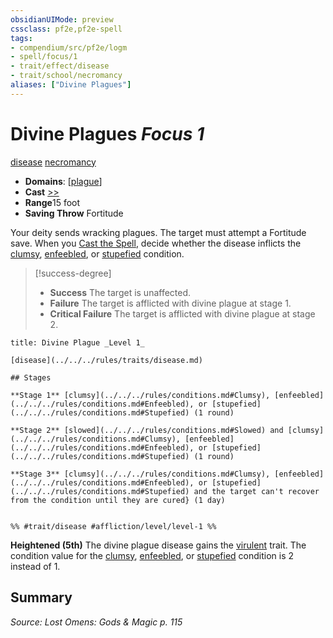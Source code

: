 ```yaml
---
obsidianUIMode: preview
cssclass: pf2e,pf2e-spell
tags:
- compendium/src/pf2e/logm
- spell/focus/1
- trait/effect/disease
- trait/school/necromancy
aliases: ["Divine Plagues"]
---
```

# Divine Plagues *Focus 1*   
[disease](rules/traits/disease.md)  [necromancy](necromancy.md)  

- **Domains**: [[plague](../domains.md#Plague)]
- **Cast** [>>](chapter-9-playing-the-game.md#Actions "Two-Action") 
- **Range**15 foot
- **Saving Throw** Fortitude

Your deity sends wracking plagues. The target must attempt a Fortitude save. When you [Cast the Spell](cast-a-spell.md), decide whether the disease inflicts the [clumsy](conditions.md#Clumsy), [enfeebled](conditions.md#Enfeebled), or [stupefied](conditions.md#Stupefied) condition.

> [!success-degree] 
> - **Success** The target is unaffected.
> - **Failure** The target is afflicted with divine plague at stage 1.
> - **Critical Failure** The target is afflicted with divine plague at stage 2.

```ad-inline-affliction
title: Divine Plague _Level 1_

[disease](../../../rules/traits/disease.md)  

## Stages

**Stage 1** [clumsy](../../../rules/conditions.md#Clumsy), [enfeebled](../../../rules/conditions.md#Enfeebled), or [stupefied](../../../rules/conditions.md#Stupefied) (1 round)

**Stage 2** [slowed](../../../rules/conditions.md#Slowed) and [clumsy](../../../rules/conditions.md#Clumsy), [enfeebled](../../../rules/conditions.md#Enfeebled), or [stupefied](../../../rules/conditions.md#Stupefied) (1 round)

**Stage 3** [clumsy](../../../rules/conditions.md#Clumsy), [enfeebled](../../../rules/conditions.md#Enfeebled), or [stupefied](../../../rules/conditions.md#Stupefied) and the target can't recover from the condition until they are cured} (1 day)


%% #trait/disease #affliction/level/level-1 %%
```

**Heightened (5th)** The divine plague disease gains the [virulent](virulent.md) trait. The condition value for the [clumsy](conditions.md#Clumsy), [enfeebled](conditions.md#Enfeebled), or [stupefied](conditions.md#Stupefied) condition is 2 instead of 1.

## Summary

*Source: Lost Omens: Gods & Magic p. 115*
